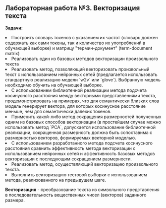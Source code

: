 ## Лабораторная работа №3. Векторизация текста
**Задачи:**
<li> Построить словарь токенов с указанием их частот (словарь должен содержать как сами токены, так и количество их употреблений в обучающей выборке) и матрицу "термин-документ" (term-document matrix) <br>
<li> Реализовать один из базовых методов векторизации произвольного текста <br>
<li> Реализовать метод, позволяющий векторизовать произвольный текст с использованием нейронных сетей (предлагается использовать стандартную реализацию модели `w2v` или `glove`). Выбранную модель необходимо обучить на обучающей выборке. <br>
<li> С использованием библиотечной реализации метода подсчета косинусного расстояния между векторными представлениями текста, продемонстрировать на примерах, что для семантически близких слов модель генерирует вектора, для которых косинусное расстояние меньше, чем для семантически далеких токенов.  <br>
<li> Применить какой-либо метод сокращения размерностей полученных одним из базовых способов векторизации (в простейшем случае можно использовать метод `PCA`, допускается использование библиотечной реализации, сокращенная размерность должна быть сопоставима с размерностью векторов, формируемых векторной моделью. <br>
<li> С использованием разработанного метода подсчета косинусного расстояния сравнить эффективность метода векторизации с использованием нейронных сетей и эффективность базовых методов векторизации с последующим сокращением размерности. <br>
<li> Реализовать метод, осуществляющий векторизацию произвольного текста. <br>
<li> Выполнить векторизацию тестовой выборки с использованием метода, реализованного на предыдущем шаге. <br>

**Векторизация** - преобразование текста из символьного представления в последовательность вещественных чисел (векторов) заданного размера.
